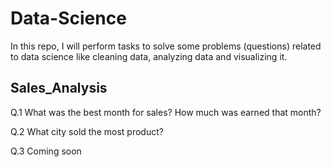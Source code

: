 # Data-Science
In this repo, I will perform tasks to solve some problems (questions) related to data science like cleaning data, analyzing data and visualizing it.

## Sales_Analysis
Q.1 What was the best month for sales? How much was earned that month?

Q.2 What city sold the most product?

Q.3 Coming soon
